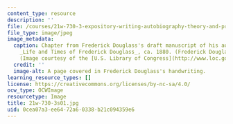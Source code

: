 ```yaml
---
content_type: resource
description: ''
file: /courses/21w-730-3-expository-writing-autobiography-theory-and-practice-spring-2001/0cea07a3ee6472a60338b21c094359e6_21w-730-3s01.jpg
file_type: image/jpeg
image_metadata:
  caption: Chapter from Frederick Douglass's draft manuscript of his autobiography,
    _Life and Times of Frederick Douglass_, ca. 1880. (Frederick Douglass Papers)
    (Image courtesy of the [U.S. Library of Congress](http://www.loc.gov/).)
  credit: ''
  image-alt: A page covered in Frederick Douglass's handwriting.
learning_resource_types: []
license: https://creativecommons.org/licenses/by-nc-sa/4.0/
ocw_type: OCWImage
resourcetype: Image
title: 21w-730-3s01.jpg
uid: 0cea07a3-ee64-72a6-0338-b21c094359e6
---
```

